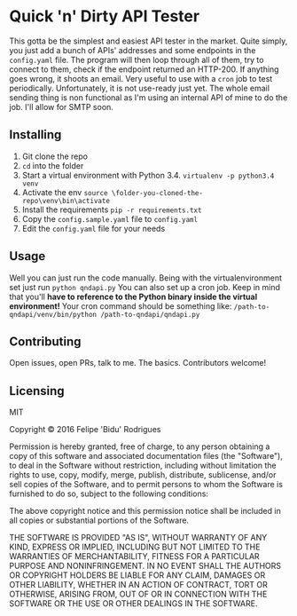 # Quick 'n' Dirty API Tester

This gotta be the simplest and easiest API tester in the market.
Quite simply, you just add a bunch of APIs' addresses and some endpoints in the `config.yaml` file. The program will then loop through all of them, try to connect to them, check if the endpoint returned an HTTP-200. If anything goes wrong, it shoots an email.
Very useful to use with a `cron` job to test periodically.
Unfortunately, it is not use-ready just yet. The whole email sending thing is non functional as I'm using an internal API of mine to do the job. I'll allow for SMTP soon.

## Installing
1. Git clone the repo
2. `cd` into the folder
3. Start a virtual environment with Python 3.4. `virtualenv -p python3.4 venv`
4. Activate the env `source \folder-you-cloned-the-repo\venv\bin\activate`
5. Install the requirements `pip -r requirements.txt`
6. Copy the `config.sample.yaml` file to `config.yaml`
7. Edit the `config.yaml` file for your needs

## Usage
Well you can just run the code manually. Being with the virtualenvironment set just run `python qndapi.py`
You can also set up a cron job. Keep in mind that you'll **have to reference to the Python binary inside the virtual environment!**
Your cron command should be something like: `/path-to-qndapi/venv/bin/python /path-to-qndapi/qndapi.py`

## Contributing
Open issues, open PRs, talk to me. The basics. Contributors welcome!

## Licensing
MIT

Copyright © 2016 Felipe 'Bidu' Rodrigues

Permission is hereby granted, free of charge, to any person obtaining
a copy of this software and associated documentation files (the "Software"),
to deal in the Software without restriction, including without limitation
the rights to use, copy, modify, merge, publish, distribute, sublicense,
and/or sell copies of the Software, and to permit persons to whom the
Software is furnished to do so, subject to the following conditions:

The above copyright notice and this permission notice shall be included
in all copies or substantial portions of the Software.

THE SOFTWARE IS PROVIDED "AS IS", WITHOUT WARRANTY OF ANY KIND,
EXPRESS OR IMPLIED, INCLUDING BUT NOT LIMITED TO THE WARRANTIES
OF MERCHANTABILITY, FITNESS FOR A PARTICULAR PURPOSE AND NONINFRINGEMENT.
IN NO EVENT SHALL THE AUTHORS OR COPYRIGHT HOLDERS BE LIABLE FOR ANY CLAIM,
DAMAGES OR OTHER LIABILITY, WHETHER IN AN ACTION OF CONTRACT,
TORT OR OTHERWISE, ARISING FROM, OUT OF OR IN CONNECTION WITH THE SOFTWARE
OR THE USE OR OTHER DEALINGS IN THE SOFTWARE.

